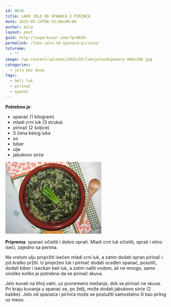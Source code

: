 ```yaml
---
id: 9634
title: LAKO JELO OD SPANAĆA I PIRINČA
date: 2015-05-14T06:33:08+00:00
author: mila
layout: post
guid: http://superkuvar.com/?p=9634
permalink: /lako-jelo-od-spanaca-pirinca/
totvreme:
  - ""
image: /wp-content/uploads/2015/05/lakojeloodspanaca-940x198.jpg
categories:
  - jela bez mesa
tags:
  - beli luk
  - pirinač
  - spanać
---
```

**Potrebno je**:  
* spanać (1 kilogram)  
* mladi crni luk (3 struka)  
* pirinač (2 šoljice)  
* 3 čena belog luka  
* so  
* biber  
* ulje  
* jabukovo sirće

[<img class="alignnone size-medium wp-image-9636" src="/wp-content/uploads/2015/05/lakojeloodspanaca-1024x768.jpg" alt="lakojeloodspanaca" width="300" height="225" />](/wp-content/uploads/2015/05/lakojeloodspanaca-e1431584975891.jpg)

**Priprema**: spanać očistiti i dobro oprati. Mladi crni luk očistiti, oprati i sitno iseći, zajedno sa perima.

Na vrelom ulju propržiti isečen mladi crni luk, a zatim dodati opran pirinač i još kratko pržiti. U propržen luk i pirinač dodati oceđen spanać, posoliti, dodati biber i iseckan beli luk, a zatim naliti vodom, ali ne mnogo, samo onoliko koliko je potrebno da se pirinač skuva.

Jelo kuvati na tihoj vatri, uz povremeno mešanje, dok se pirinač ne skuva. Pri kraju kuvanja u spanać se, po želji, može dodati jabukovo sirće (2 kašike). Jelo od spanaća i pirinča može se poslužiti samostalno ili kao prilog uz meso.